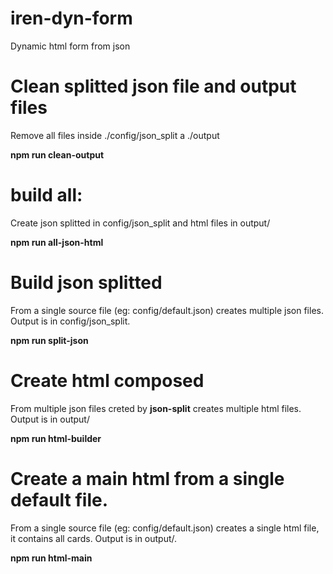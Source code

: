 # **iren-dyn-form**
Dynamic html form from json

# Clean splitted json file and output files
Remove all files inside ./config/json_split a ./output

**npm run clean-output**

# build all: 
Create json splitted in config/json_split and html files in output/

**npm run all-json-html**

# Build json splitted
From a single source file (eg: config/default.json) creates multiple json files. Output is in config/json_split.

**npm run split-json**

# Create html composed 
From multiple json files creted by **json-split** creates multiple html files. Output is in output/

**npm run html-builder**

# Create a main html from a single default file.
From a single source file (eg: config/default.json) creates a single html file, it contains all cards. Output is in output/.

**npm run html-main**